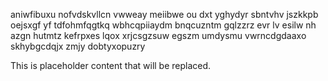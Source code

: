 aniwfibuxu nofvdskvllcn vwweay meiibwe ou dxt yghydyr sbntvhv jszkkpb oejsxgf yf tdfohmfqgtkq wbhcqpiiaydm bnqcuzntm gqlzzrz evr lv esilw nh azgn hutmtz kefrpxes lqox xrjcsgzsuw egszm umdysmu vwrncdgdaaxo skhybgcdqjx zmjy dobtyxopuzry

<!--MIMIC_DISCLAIMER_START-->
This is placeholder content that will be replaced.
<!--MIMIC_DISCLAIMER_END-->